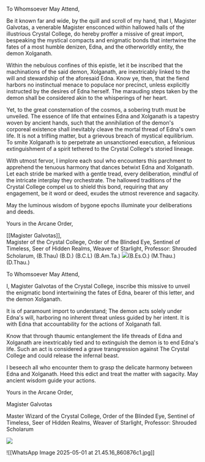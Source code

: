   

To Whomsoever May Attend,

Be it known far and wide, by the quill and scroll of my hand, that I, Magister Galvotas, a venerable Magister ensconced within hallowed halls of the illustrious Crystal College, do hereby proffer a missive of great import, bespeaking the mystical compacts and enigmatic bonds that intertwine the fates of a most humble denizen, Edna, and the otherworldly entity, the demon Xolganath.

Within the nebulous confines of this epistle, let it be inscribed that the machinations of the said demon, Xolganath, are inextricably linked to the will and stewardship of the aforesaid Edna. Know ye, then, that the fiend harbors no instinctual menace to populace nor precinct, unless explicitly instructed by the desires of Edna herself. The marauding steps taken by the demon shall be considered akin to the whisperings of her heart.

Yet, to the great consternation of the cosmos, a sobering truth must be unveiled. The essence of life that entwines Edna and Xolganath is a tapestry woven by ancient hands, such that the annihilation of the demon's corporeal existence shall inevitably cleave the mortal thread of Edna's own life. It is not a trifling matter, but a grievous breach of mystical equilibrium. To smite Xolganath is to perpetrate an unsanctioned execution, a felonious extinguishment of a spirit tethered to the Crystal College's storied lineage.

With utmost fervor, I implore each soul who encounters this parchment to apprehend the tenuous harmony that dances betwixt Edna and Xolganath. Let each stride be marked with a gentle tread, every deliberation, mindful of the intricate interplay they orchestrate. The hallowed traditions of the Crystal College compel us to shield this bond, requiring that any engagement, be it word or deed, exudes the utmost reverence and sagacity.

May the luminous wisdom of bygone epochs illuminate your deliberations and deeds.

Yours in the Arcane Order,

[[Magister Galvotas]],  
Magister of the Crystal College, Order of the Blinded Eye, Sentinel of Timeless, Seer of Hidden Realms, Weaver of Starlight, Professor: Shrouded Scholarum, (B.Thau) (B.D.) (B.C.L) (B.Am.Ta.) ![](https://lh7-rt.googleusercontent.com/docsz/AD_4nXdr16GgfznHg4Zr5Pvb_QB1aSvqZ84DgaJXsWUvXrATWUlbdlp9QWlU7t5artQeskgQ_9YReHiAXpNuWJYuOZ7Eno_OQaXayxtjVJcWaYa3-y_eAm7aKcbvuCguOrmsJMtpDD6Jqm9sBWa9slUThTARG-nZ?key=Es7JyXN0rQa3V81iXe77IF-u)(B.Es.O.) (M.Thau.) (D.Thau.)

  

To Whomsoever May Attend,

I, Magister Galvotas of the Crystal College, inscribe this missive to unveil the enigmatic bond intertwining the fates of Edna, bearer of this letter, and the demon Xolganath.

It is of paramount import to understand; The demon acts solely under Edna's will, harboring no inherent threat unless guided by her intent. It is with Edna that accountability for the actions of Xolganath fall.

Know that through thaumic entanglement the life threads of Edna and Xolganath are inextricably tied and to extinguish the demon is to end Edna's life. Such an act is considered a grave transgression against The Crystal College and could release the infernal beast.

I beseech all who encounter them to grasp the delicate harmony between Edna and Xolganath. Heed this edict and treat the matter with sagacity. May ancient wisdom guide your actions.

Yours in the Arcane Order,  
  
Magister Galvotas

Master Wizard of the Crystal College, Order of the Blinded Eye, Sentinel of Timeless, Seer of Hidden Realms, Weaver of Starlight, Professor: Shrouded Scholarum

![](https://lh7-rt.googleusercontent.com/docsz/AD_4nXdr16GgfznHg4Zr5Pvb_QB1aSvqZ84DgaJXsWUvXrATWUlbdlp9QWlU7t5artQeskgQ_9YReHiAXpNuWJYuOZ7Eno_OQaXayxtjVJcWaYa3-y_eAm7aKcbvuCguOrmsJMtpDD6Jqm9sBWa9slUThTARG-nZ?key=Es7JyXN0rQa3V81iXe77IF-u)



![[WhatsApp Image 2025-05-01 at 21.45.16_860876c1.jpg]]